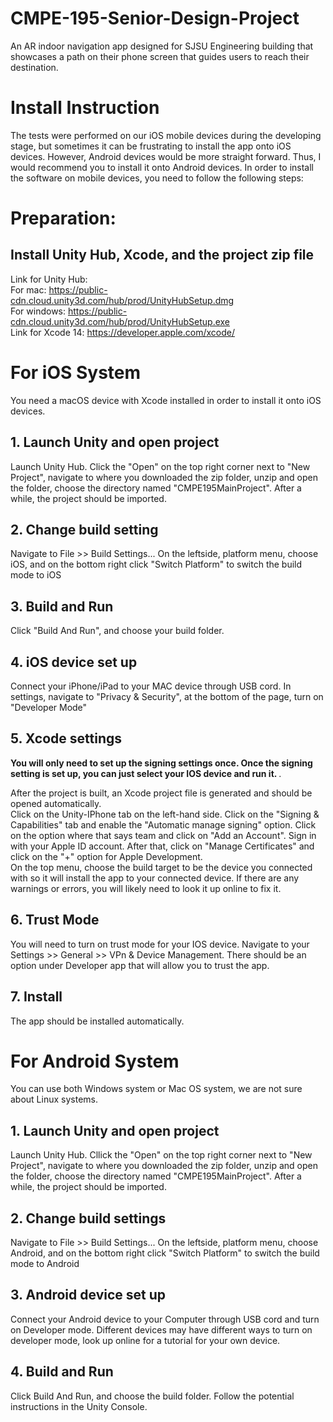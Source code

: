 # CMPE-195-Senior-Design-Project
An AR indoor navigation app designed for SJSU Engineering building that showcases a path on their phone screen that guides users to reach their destination. 

# Install Instruction 
The tests were performed on our iOS mobile devices during the developing stage, but sometimes it can be frustrating to install the app onto iOS devices. However, Android devices would be more straight forward. Thus, I would recommend you to install it onto Android devices.
In order to install the software on mobile devices, you need to follow the following steps:

# Preparation:
## Install Unity Hub, Xcode, and the project zip file
Link for Unity Hub: <br />
    For mac: https://public-cdn.cloud.unity3d.com/hub/prod/UnityHubSetup.dmg <br />
    For windows: https://public-cdn.cloud.unity3d.com/hub/prod/UnityHubSetup.exe <br />
Link for Xcode 14: https://developer.apple.com/xcode/

# For iOS System
You need a macOS device with Xcode installed in order to install it onto iOS devices.

## 1. Launch Unity and open project
Launch Unity Hub. Click the "Open" on the top right corner next to "New Project", navigate to where you downloaded the zip folder, unzip and open the folder, choose the directory named "CMPE195MainProject". After a while, the project should be imported.

## 2. Change build setting
Navigate to File >> Build Settings...
On the leftside, platform menu, choose iOS, and on the bottom right click "Switch Platform" to switch the build mode to iOS

## 3. Build and Run
Click "Build And Run", and choose your build folder.

## 4. iOS device set up
Connect your iPhone/iPad to your MAC device through USB cord. 
In settings, navigate to "Privacy & Security", at the bottom of the page, turn on "Developer Mode" 

## 5. Xcode settings
<strong>You will only need to set up the signing settings once. Once the signing setting is set up, you can just select your IOS device and run it. </strong>.
<p> After the project is built, an Xcode project file is generated and should be opened automatically. <br />
Click on the Unity-IPhone tab on the left-hand side. Click on the "Signing & Capabilities" tab and enable the "Automatic manage signing" option. 
Click on the option where that says team and click on "Add an Account". Sign in with your Apple ID account. After that, click on "Manage Certificates" and click on the "+" option for 
Apple Development. <br />
On the top menu, choose the build target to be the device you connected with so it will install the app to your connected device. 
If there are any warnings or errors, you will likely need to look it up online to fix it. </p>

## 6. Trust Mode
You will need to turn on trust mode for your IOS device. Navigate to your Settings >> General >> VPn & Device Management. There should be an option under Developer app that will allow you to trust the app. 

## 7. Install
The app should be installed automatically.

# For Android System
You can use both Windows system or Mac OS system, we are not sure about Linux systems.

## 1. Launch Unity and open project
Launch Unity Hub. Cllick the "Open" on the top right corner next to "New Project", navigate to where you downloaded the zip folder, unzip and open the folder, choose the directory named "CMPE195MainProject". After a while, the project should be imported.

## 2. Change build settings
Navigate to File >> Build Settings...
On the leftside, platform menu, choose Android, and on the bottom right click "Switch Platform" to switch the build mode to Android

## 3. Android device set up
Connect your Android device to your Computer through USB cord and turn on Developer mode. 
Different devices may have different ways to turn on developer mode, look up online for a tutorial for your own device.

## 4. Build and Run
Click Build And Run, and choose the build folder.
Follow the potential instructions in the Unity Console.


